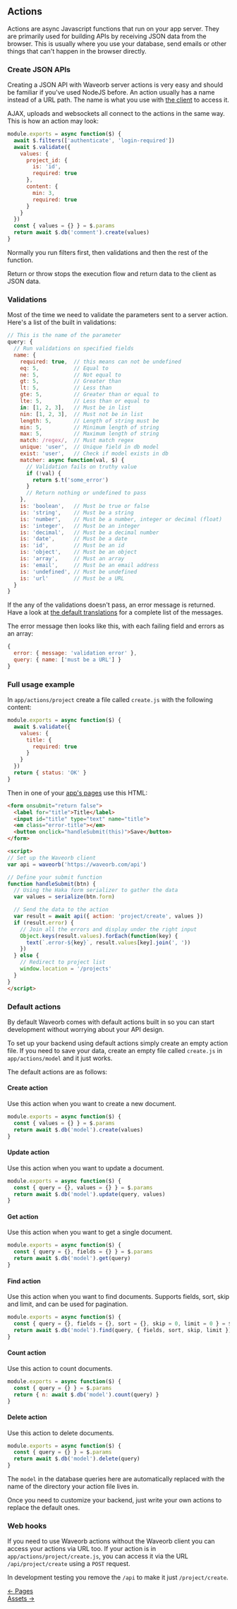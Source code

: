 ## Actions

Actions are async Javascript functions that run on your app server. They are primarily used for building APIs by receiving JSON data from the browser. This is usually where you use your database, send emails or other things that can't happen in the browser directly.

### Create JSON APIs

Creating a JSON API with Waveorb server actions is very easy and should be familiar if you've used NodeJS before. An action usually has a name instead of a URL path. The name is what you use with [the client](/doc/client) to access it.

AJAX, uploads and websockets all connect to the actions in the same way. This is how an action may look:
```js
module.exports = async function($) {
  await $.filters(['authenticate', 'login-required'])
  await $.validate({
    values: {
      project_id: {
        is: 'id',
        required: true
      },
      content: {
        min: 3,
        required: true
      }
    }
  })
  const { values = {} } = $.params
  return await $.db('comment').create(values)
}
```
Normally you run filters first, then validations and then the rest of the function.

Return or throw stops the execution flow and return data to the client as JSON data.

### Validations
Most of the time we need to validate the parameters sent to a server action. Here's a list of the built in validations:

```js
// This is the name of the parameter
query: {
  // Run validations on specified fields
  name: {
    required: true,  // this means can not be undefined
    eq: 5,           // Equal to
    ne: 5,           // Not equal to
    gt: 5,           // Greater than
    lt: 5,           // Less than
    gte: 5,          // Greater than or equal to
    lte: 5,          // Less than or equal to
    in: [1, 2, 3],   // Must be in list
    nin: [1, 2, 3],  // Must not be in list
    length: 5,       // Length of string must be
    min: 5,          // Minimum length of string
    max: 5,          // Maximum length of string
    match: /regex/,  // Must match regex
    unique: 'user',  // Unique field in db model
    exist: 'user',   // Check if model exists in db
    matcher: async function(val, $) {
      // Validation fails on truthy value
      if (!val) {
        return $.t('some_error')
      }
      // Return nothing or undefined to pass
    },
    is: 'boolean',   // Must be true or false
    is: 'string',    // Must be a string
    is: 'number',    // Must be a number, integer or decimal (float)
    is: 'integer',   // Must be an integer
    is: 'decimal',   // Must be a decimal number
    is: 'date',      // Must be a date
    is: 'id',        // Must be an id
    is: 'object',    // Must be an object
    is: 'array',     // Must an array
    is: 'email',     // Must be an email address
    is: 'undefined', // Must be undefined
    is: 'url'        // Must be a URL
  }
}
```

If the any of the validations doesn't pass, an error message is returned. Have a look at [the default translations](/doc/locales#default-translations) for a complete list of the messages.

The error message then looks like this, with each failing field and errors as an array:
```js
{
  error: { message: 'validation error' },
  query: { name: ['must be a URL'] }
}
```

### Full usage example

In `app/actions/project` create a file called `create.js` with the following content:
```js
module.exports = async function($) {
  await $.validate({
    values: {
      title: {
        required: true
      }
    }
  })
  return { status: 'OK' }
}
```

Then in one of your [app's pages](/doc/pages) use this HTML:
```html
<form onsubmit="return false">
  <label for="title">Title</label>
  <input id="title" type="text" name="title">
  <em class="error-title"></em>
  <button onclick="handleSubmit(this)">Save</button>
</form>

<script>
// Set up the Waveorb client
var api = waveorb('https://waveorb.com/api')

// Define your submit function
function handleSubmit(btn) {
  // Using the Haka form serializer to gather the data
  var values = serialize(btn.form)

  // Send the data to the action
  var result = await api({ action: 'project/create', values })
  if (result.error) {
    // Join all the errors and display under the right input
    Object.keys(result.values).forEach(function(key) {
      text(`.error-${key}`, result.values[key].join(', '))
    })
  } else {
    // Redirect to project list
    window.location = '/projects'
  }
}
</script>
```

### Default actions

By default Waveorb comes with default actions built in so you can start development without worrying about your API design.

To set up your backend using default actions simply create an empty action file. If you need to save your data, create an empty file called `create.js` in `app/actions/model` and it just works.

The default actions are as follows:

#### Create action

Use this action when you want to create a new document.

```js
module.exports = async function($) {
  const { values = {} } = $.params
  return await $.db('model').create(values)
}
```

#### Update action

Use this action when you want to update a document.

```js
module.exports = async function($) {
  const { query = {}, values = {} } = $.params
  return await $.db('model').update(query, values)
}
```

#### Get action

Use this action when you want to get a single document.

```js
module.exports = async function($) {
  const { query = {}, fields = {} } = $.params
  return await $.db('model').get(query)
}
```

#### Find action

Use this action when you want to find documents. Supports fields, sort, skip and limit, and can be used for pagination.

```js
module.exports = async function($) {
  const { query = {}, fields = {}, sort = {}, skip = 0, limit = 0 } = $.params
  return await $.db('model').find(query, { fields, sort, skip, limit })
}
```

#### Count action

Use this action to count documents.

```js
module.exports = async function($) {
  const { query = {} } = $.params
  return { n: await $.db('model').count(query) }
}
```

#### Delete action

Use this action to delete documents.

```js
module.exports = async function($) {
  const { query = {} } = $.params
  return await $.db('model').delete(query)
}
```

The `model` in the database queries here are automatically replaced with the name of the directory your action file lives in.

Once you need to customize your backend, just write your own actions to replace the default ones.

### Web hooks

If you need to use Waveorb actions without the Waveorb client you can access your actions via URL too. If your action is in `app/actions/project/create.js`, you can access it via the URL `/api/project/create` using a `POST` request.

In development testing you remove the `/api` to make it just `/project/create`.

<div class="nav">
  <div><a href="/doc/pages">&larr; Pages</a></div>
  <div><a href="/doc/assets">Assets &rarr;</a></div>
</div>

